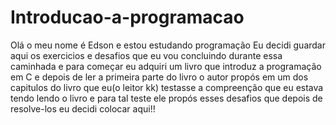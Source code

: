 # Introducao-a-programacao
Olá o meu nome é Edson e estou estudando programação
Eu decidi guardar aqui os exercicios e desafios que eu vou concluindo durante essa caminhada
e para começar eu adquiri um livro que introduz a programação em C
e depois de ler a primeira parte do livro o autor propós em um dos capitulos do livro que eu(o leitor kk) testasse a compreenção que eu estava tendo lendo o livro
e para tal teste ele propós esses desafios que depois de resolve-los eu decidi colocar aqui!! 
